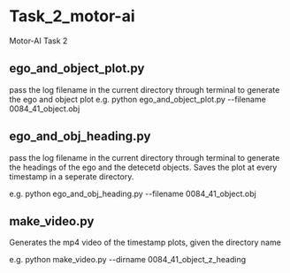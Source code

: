 # Task_2_motor-ai
Motor-AI Task 2


## ego_and_object_plot.py

pass the log filename in the current directory through terminal to generate the ego and object plot
e.g.  python ego_and_object_plot.py --filename 0084_41_object.obj

## ego_and_obj_heading.py 

pass the log filename in the current directory through terminal to generate the headings of the ego and the detecetd objects.
Saves the plot at every timestamp in a seperate directory.

e.g.  python ego_and_obj_heading.py --filename 0084_41_object.obj

## make_video.py
Generates the mp4 video of the timestamp plots, given the directory name

e.g.  python make_video.py --dirname 0084_41_object_z_heading
